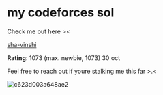 
# my codeforces sol


Check me out here ><

[sha-vinshi](https://codeforces.com/profile/sha-vinshi)


 **Rating**:  1073 (max. newbie, 1073) 30 oct
 


Feel free to reach out if youre stalking me this far >.<



![c623d003a648ae2](https://github.com/user-attachments/assets/9a7fee89-6e35-4292-9e7b-ca42ae3ea3bd)

